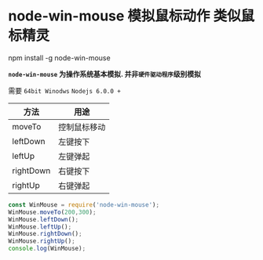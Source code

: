 # node-win-mouse 模拟鼠标动作 类似鼠标精灵

  npm install -g node-win-mouse

__`node-win-mouse` 为操作系统基本模拟. 并非`硬件驱动程序`级别模拟__


需要 `64bit Winodws`   `Nodejs 6.0.0 + `


|方法|用途|
|---|---|
|moveTo|控制鼠标移动|
|leftDown|左键按下|
|leftUp|左键弹起|
|rightDown|右键按下|
|rightUp|右键弹起|

```javascript
const WinMouse = require('node-win-mouse');
WinMouse.moveTo(200,300);
WinMouse.leftDown();
WinMouse.leftUp();
WinMouse.rightDown();
WinMouse.rightUp();
console.log(WinMouse); 
```


